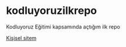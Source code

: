 # kodluyoruzilkrepo
Kodluyoruz Eğitimi kapsamında açtığım ilk repo

[Kişisel sitem](https//berennas.com)
